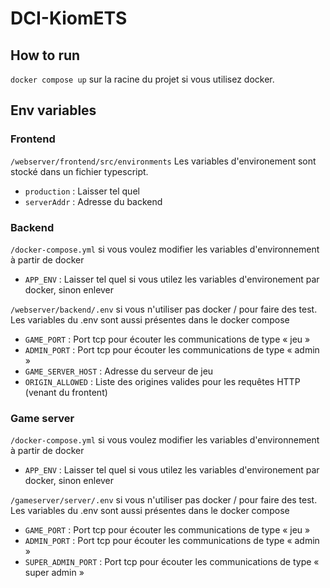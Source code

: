 # DCI-KiomETS
 
## How to run

`docker compose up` sur la racine du projet si vous utilisez docker.

## Env variables

### Frontend

`/webserver/frontend/src/environments`
Les variables d'environement sont stocké dans un fichier typescript.

- `production` : Laisser tel quel
- `serverAddr` : Adresse du backend

### Backend

`/docker-compose.yml` si vous voulez modifier les variables d'environnement à partir de docker

- `APP_ENV` : Laisser tel quel si vous utilez les variables d'environement par docker, sinon enlever

`/webserver/backend/.env` si vous n'utiliser pas docker / pour faire des test. Les variables du .env sont aussi présentes dans le docker compose

- `GAME_PORT` : Port tcp pour écouter les communications de type « jeu »
- `ADMIN_PORT` : Port tcp pour écouter les communications de type « admin »
- `GAME_SERVER_HOST` : Adresse du serveur de jeu
- `ORIGIN_ALLOWED` : Liste des origines valides pour les requêtes HTTP (venant du frontent)

### Game server

`/docker-compose.yml` si vous voulez modifier les variables d'environnement à partir de docker

- `APP_ENV` : Laisser tel quel si vous utilez les variables d'environement par docker, sinon enlever

`/gameserver/server/.env` si vous n'utiliser pas docker / pour faire des test. Les variables du .env sont aussi présentes dans le docker compose

- `GAME_PORT` : Port tcp pour écouter les communications de type « jeu »
- `ADMIN_PORT` : Port tcp pour écouter les communications de type « admin »
- `SUPER_ADMIN_PORT` : Port tcp pour écouter les communications de type « super admin »

